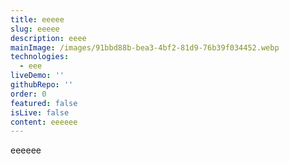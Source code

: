 ```yaml
---
title: eeeee
slug: eeeee
description: eeee
mainImage: /images/91bbd88b-bea3-4bf2-81d9-76b39f034452.webp
technologies:
  - eee
liveDemo: ''
githubRepo: ''
order: 0
featured: false
isLive: false
content: eeeeee
---
```

eeeeee
